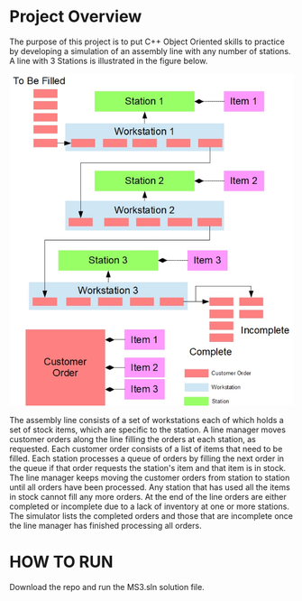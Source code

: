 # Project Overview

The purpose of this project is to put C++ Object Oriented skills to practice by developing a simulation of an assembly line with any number of stations. A line with 3 Stations is illustrated in the figure below.

![Assembly Line](assemblyline.jpg)

The assembly line consists of a set of workstations each of which holds a set of stock items, which are specific to the station. A line manager moves customer orders along the line filling the orders at each station, as requested. Each customer order consists of a list of items that need to be filled. Each station processes a queue of orders by filling the next order in the queue if that order requests the station's item and that item is in stock. The line manager keeps moving the customer orders from station to station until all orders have been processed. Any station that has used all the items in stock cannot fill any more orders. At the end of the line orders are either completed or incomplete due to a lack of inventory at one or more stations. The simulator lists the completed orders and those that are incomplete once the line manager has finished processing all orders.

# HOW TO RUN

Download the repo and run the MS3.sln solution file.

